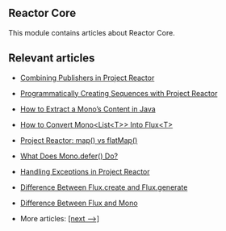 ## Reactor Core

This module contains articles about Reactor Core.

## Relevant articles

- [Combining Publishers in Project Reactor](docs/Reactor_CombineStreams.md)
- [Programmatically Creating Sequences with Project Reactor](docs/Reactor_Flux_Sequences.md)
- [How to Extract a Mono’s Content in Java](docs/Reactor_Extract_MonoContent.md)
- [How to Convert Mono<List<T\>> Into Flux<T\>](docs/Reactor_MonoToFlux.md)
- [Project Reactor: map() vs flatMap()](docs/Reactor_Map_FlatMap.md)
- [What Does Mono.defer() Do?](docs/Reactor_MonoDefer.md)
- [Handling Exceptions in Project Reactor](docs/Reactor_Exception.md)
- [Difference Between Flux.create and Flux.generate](docs/Reactor_Create_Generate.md)
- [Difference Between Flux and Mono](docs/Reactor_Mono_Flux.md)

- More articles: [[next -->]](../reactor-spring/README.md)